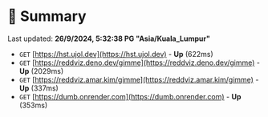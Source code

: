# 📖 Summary
Last updated: **26/9/2024, 5:32:38 PG "Asia/Kuala_Lumpur"**

- `GET` [https://hst.ujol.dev](https://hst.ujol.dev) - **Up** (622ms)
- `GET` [https://reddviz.deno.dev/gimme](https://reddviz.deno.dev/gimme) - **Up** (2029ms)
- `GET` [https://reddviz.amar.kim/gimme](https://reddviz.amar.kim/gimme) - **Up** (337ms)
- `GET` [https://dumb.onrender.com](https://dumb.onrender.com) - **Up** (353ms)
